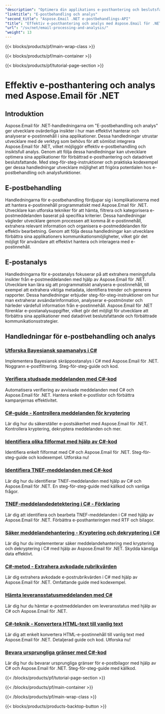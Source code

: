 ```yaml
---
"description": "Optimera din applikations e-posthantering och beslutsfattande med Aspose.Email för .NETs handledningar om effektiviserad e-posthantering och insiktsfull analys. Lär dig att hämta, organisera och analysera e-postinnehåll programmatiskt. Utforska praktiska exempel för förbättrad kommunikation och datadrivna strategier."
"linktitle": "E-postbehandling och analys"
"second_title": "Aspose.Email .NET e-postbehandlings-API"
"title": "Effektiv e-posthantering och analys med Aspose.Email för .NET"
"url": "/sv/net/email-processing-and-analysis/"
"weight": 13
---
```


{{< blocks/products/pf/main-wrap-class >}}

{{< blocks/products/pf/main-container >}}

{{< blocks/products/pf/tutorial-page-section >}}

# Effektiv e-posthantering och analys med Aspose.Email för .NET


## Introduktion

Aspose.Email för .NET-handledningarna om "E-postbehandling och analys" ger utvecklare ovärderliga insikter i hur man effektivt hanterar och analyserar e-postinnehåll i sina applikationer. Dessa handledningar utrustar utvecklare med de verktyg som behövs för att sömlöst integrera Aspose.Email för .NET, vilket möjliggör effektiv e-postbehandling och insiktsfull analys. Genom att följa dessa handledningar kan utvecklare optimera sina applikationer för förbättrad e-posthantering och datadrivet beslutsfattande. Med steg-för-steg-instruktioner och praktiska kodexempel ger dessa handledningar utvecklare möjlighet att frigöra potentialen hos e-postbehandling och analysfunktioner.

## E-postbehandling

Handledningarna för e-postbehandling fördjupar sig i komplikationerna med att hantera e-postinnehåll programmatiskt med Aspose.Email för .NET. Utvecklare kan utforska tekniker för att hämta, filtrera och kategorisera e-postmeddelanden baserat på specifika kriterier. Dessa handledningar vägleder utvecklare genom processen att komma åt e-postinnehåll, extrahera relevant information och organisera e-postmeddelanden för effektiv bearbetning. Genom att följa dessa handledningar kan utvecklare förbättra sina applikationers kommunikationsmöjligheter, vilket gör det möjligt för användare att effektivt hantera och interagera med e-postinnehåll.

## E-postanalys

Handledningarna för e-postanalys fokuserar på att extrahera meningsfulla insikter från e-postmeddelanden med hjälp av Aspose.Email för .NET. Utvecklare kan lära sig att programmatiskt analysera e-postinnehåll, till exempel att extrahera viktiga metadata, identifiera trender och generera rapporter. Dessa handledningar erbjuder steg-för-steg-instruktioner om hur man extraherar avsändarinformation, analyserar e-postmönster och härleder värdefull information från e-postinnehåll. Aspose.Email för .NET förenklar e-postanalysuppgifter, vilket gör det möjligt för utvecklare att förbättra sina applikationer med datadrivet beslutsfattande och förbättrade kommunikationsstrategier.

## Handledningar för e-postbehandling och analys
### [Utforska Bayesiansk spamanalys i C#](./exploring-bayesian-spam-analysis-in-csharp/)
Implementera Bayesiansk skräppostanalys i C# med Aspose.Email för .NET. Noggrann e-postfiltrering. Steg-för-steg-guide och kod.
### [Verifiera studsade meddelanden med C#-kod](./verifying-bounced-messages-with-csharp-code/)
Automatisera verifiering av avvisade meddelanden med C# och Aspose.Email för .NET. Hantera enkelt e-postlistor och förbättra kampanjernas effektivitet. 
### [C#-guide - Kontrollera meddelanden för kryptering](./csharp-guide-checking-messages-for-encryption/)
Lär dig hur du säkerställer e-postsäkerhet med Aspose.Email för .NET. Kontrollera kryptering, dekryptera meddelanden och mer.
### [Identifiera olika filformat med hjälp av C#-kod](./detecting-various-file-formats-using-csharp-code/)
Identifiera enkelt filformat med C# och Aspose.Email för .NET. Steg-för-steg-guide och kodexempel. Utforska nu!
### [Identifiera TNEF-meddelanden med C#-kod](./identifying-tnef-messages-with-csharp-code/)
Lär dig hur du identifierar TNEF-meddelanden med hjälp av C# och Aspose.Email för .NET. En steg-för-steg-guide med källkod och vanliga frågor.
### [TNEF-meddelandedetektering i C# - Förklaring](./tnef-message-detection-in-csharp-explained/)
Lär dig att identifiera och bearbeta TNEF-meddelanden i C# med hjälp av Aspose.Email för .NET. Förbättra e-posthanteringen med RTF och bilagor.
### [Säker meddelandehantering - Kryptering och dekryptering i C#](./secure-message-handling-encryption-and-decryption-in-csharp/)
Lär dig hur du implementerar säker meddelandehantering med kryptering och dekryptering i C# med hjälp av Aspose.Email för .NET. Skydda känsliga data effektivt.
### [C#-metod - Extrahera avkodade rubrikvärden](./csharp-approach-extracting-decoded-header-values/)
Lär dig extrahera avkodade e-postrubrikvärden i C# med hjälp av Aspose.Email för .NET. Omfattande guide med kodexempel.
### [Hämta leveransstatusmeddelanden med C#](./retrieving-delivery-status-notifications-with-csharp/)
Lär dig hur du hämtar e-postmeddelanden om leveransstatus med hjälp av C# och Aspose.Email för .NET.
### [C#-teknik - Konvertera HTML-text till vanlig text](./csharp-technique-converting-html-body-to-plain-text/)
Lär dig att enkelt konvertera HTML-e-postinnehåll till vanlig text med Aspose.Email för .NET. Detaljerad guide och kod. Utforska nu!
### [Bevara ursprungliga gränser med C#-kod](./preserving-original-boundaries-using-csharp-code/)
Lär dig hur du bevarar ursprungliga gränser för e-postbilagor med hjälp av C# och Aspose.Email för .NET. Steg-för-steg-guide med källkod.

{{< /blocks/products/pf/tutorial-page-section >}}

{{< /blocks/products/pf/main-container >}}

{{< /blocks/products/pf/main-wrap-class >}}

{{< blocks/products/products-backtop-button >}}